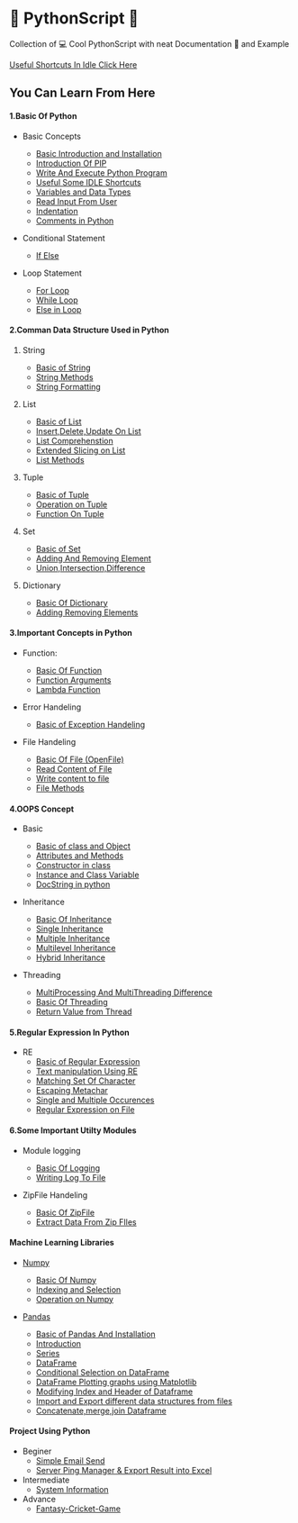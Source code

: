 # :snake: PythonScript :page_with_curl:
Collection of :computer: Cool PythonScript with neat Documentation :page_facing_up: and Example

[Useful Shortcuts In Idle Click Here](https://github.com/chavarera/PythonScript/blob/master/Basic/IdleShortcuts.md)
## You Can Learn From Here
#### 1.Basic Of Python
- Basic Concepts
  - [Basic Introduction and Installation](https://github.com/chavarera/PythonScript/blob/master/Basic/Introduction.md)
  - [Introduction Of PIP](https://github.com/chavarera/PythonScript/blob/master/Basic/PIPIntroduction.md)
  - [Write And Execute Python Program](https://github.com/chavarera/PythonScript/blob/master/Basic/FirstProgram.md)
  - [Useful Some IDLE Shortcuts](https://github.com/chavarera/PythonScript/blob/master/Basic/IdleShortcuts.md)
  - [Variables and Data Types](https://github.com/chavarera/PythonScript/blob/master/Basic/VariableAndDataTypes.md)
  - [Read Input From User](https://github.com/chavarera/PythonScript/blob/master/Basic/UserInput.md)
  - [Indentation](https://github.com/chavarera/PythonScript/blob/master/Basic/indentation.md)
  - [Comments in Python](https://github.com/chavarera/PythonScript/blob/master/Basic/Comments.md)

- Conditional Statement
  - [If Else](https://github.com/chavarera/PythonScript/blob/master/Basic/ConditionalStatementIfelse.md)
- Loop Statement
  - [For Loop](https://github.com/chavarera/PythonScript/blob/master/Basic/ForLoop.md)
  - [While Loop](https://github.com/chavarera/PythonScript/blob/master/Basic/WhileLoop.md)
  - [Else in Loop](https://github.com/chavarera/PythonScript/blob/master/Basic/ElseinLoop.md)

#### 2.Comman Data Structure Used in Python
1. String
    - [Basic of String](https://github.com/chavarera/PythonScript/blob/master/Data_Structure_In_Python/String/BasicOfStrings.md)
    - [String Methods](https://github.com/chavarera/PythonScript/blob/master/Data_Structure_In_Python/String/StringMethods.md)
    - [String Formatting](https://github.com/chavarera/PythonScript/blob/master/Data_Structure_In_Python/String/StringFormatting.md)
 
2. List
    - [Basic of List](https://github.com/chavarera/PythonScript/blob/master/Data_Structure_In_Python/List/BasicOfList.md)
    - [Insert,Delete,Update On List](https://github.com/chavarera/PythonScript/blob/master/Data_Structure_In_Python/List/Insertdeleteupdateonlist.md)
    - [List Comprehenstion](https://github.com/chavarera/PythonScript/blob/master/Data_Structure_In_Python/List/ListComprehension.md)
    - [Extended Slicing on List](https://github.com/chavarera/PythonScript/blob/master/Data_Structure_In_Python/List/ExtendedSlicing.md)
   - [List Methods](https://github.com/chavarera/PythonScript/blob/master/Data_Structure_In_Python/List/ListMethods.md)
 
  
 3. Tuple
    - [Basic of Tuple](https://github.com/chavarera/PythonScript/blob/master/Data_Structure_In_Python/Tuple/BasicOfTuple.md)
    - [Operation on Tuple](https://github.com/chavarera/PythonScript/blob/master/Data_Structure_In_Python/Tuple/OperationOnTuple.md)
    -  [Function On Tuple](https://github.com/chavarera/PythonScript/blob/master/Data_Structure_In_Python/Tuple/FunctionOnTuple.md)

4. Set
    - [Basic of Set](https://github.com/chavarera/PythonScript/blob/master/Data_Structure_In_Python/Set/BasicOfSet.md)
    - [Adding And Removing Element](https://github.com/chavarera/PythonScript/blob/master/Data_Structure_In_Python/Set/InsertRemoveitemfromset.md)
    - [Union,Intersection,Difference](https://github.com/chavarera/PythonScript/blob/master/Data_Structure_In_Python/Set/MathmaticalOperationonset.md)

5. Dictionary
    - [Basic Of Dictionary](https://github.com/chavarera/PythonScript/blob/master/Data_Structure_In_Python/Dictionary/BasicOfDictionary.md)
   - [Adding Removing Elements](https://github.com/chavarera/PythonScript/blob/master/Data_Structure_In_Python/Dictionary/BasicOperation.md)
  
#### 3.Important Concepts in Python
- Function:
  - [Basic Of Function ](https://github.com/chavarera/PythonScript/blob/master/Function/BasicOfFunction.md)
  - [Function Arguments](https://github.com/chavarera/PythonScript/blob/master/Function/FunctionParameter.md)
  - [Lambda Function](https://github.com/chavarera/PythonScript/blob/master/Function/Lambdafunction.md)
  
  
- Error Handeling
  - [Basic of Exception Handeling](https://github.com/chavarera/PythonScript/blob/master/ErrorHandling/BasicOfException.md)

- File Handeling
  - [Basic Of File (OpenFile)](https://github.com/chavarera/PythonScript/blob/master/FileHandeling/BasicOpenFile.md)
  - [Read Content of File](https://github.com/chavarera/PythonScript/blob/master/FileHandeling/ReadContentOfFile.md)
  - [Write content to file](https://github.com/chavarera/PythonScript/blob/master/FileHandeling/WriteContetToFile.md)
  - [File Methods](https://github.com/chavarera/PythonScript/blob/master/FileHandeling/FileMethods.md)
  

#### 4.OOPS Concept
  - Basic
    - [Basic of class and Object](https://github.com/chavarera/PythonScript/blob/master/Class/ClassesandObjects.md)
    - [Attributes and Methods](https://github.com/chavarera/PythonScript/blob/master/Class/AttributesandMethods.md)
    - [Constructor in class](https://github.com/chavarera/PythonScript/blob/master/Class/Constructor%20class.md)
    - [Instance and Class Variable](https://github.com/chavarera/PythonScript/blob/master/Class/InstanceandClassVariables.md)
    - [DocString in python](https://github.com/chavarera/PythonScript/blob/master/Class/DocStrings.md)
    
  - Inheritance 
    - [Basic Of Inheritance](https://github.com/chavarera/PythonScript/blob/master/Class/BasicOfInheritance.md)
    - [Single Inheritance](https://github.com/chavarera/PythonScript/blob/master/Class/SingleInheritance.md)
    - [Multiple Inheritance](https://github.com/chavarera/PythonScript/blob/master/Class/7.Multipleinheritance.py)
    - [Multilevel Inheritance](https://github.com/chavarera/PythonScript/blob/master/Class/MultilevelInheritance.md)
    - [Hybrid Inheritance]()
    
- Threading
  - [MultiProcessing And MultiThreading Difference](https://github.com/chavarera/PythonScript/blob/master/Threading/0.MultiprocessingAndMultithreadingDifference.py)
  - [Basic Of Threading](https://github.com/chavarera/PythonScript/blob/master/Threading/1.BasicOfThreading.py)
  - [Return Value from Thread](https://github.com/chavarera/PythonScript/blob/master/Threading/2.GetReturnValueFromThread.py)


#### 5.Regular Expression In Python
  - RE
    - [Basic of Regular Expression](https://github.com/chavarera/PythonScript/blob/master/Regex/1.BasicOfRegularExpression.py)
    - [Text manipulation Using RE](https://github.com/chavarera/PythonScript/blob/master/Regex/2.SomeTextManipulation.py)
    - [Matching Set Of Character](https://github.com/chavarera/PythonScript/blob/master/Regex/3.MatchingSetOfCharacter.py)
    - [Escaping Metachar](https://github.com/chavarera/PythonScript/blob/master/Regex/4.EscapingMetacharcters.py)
    - [Single and Multiple Occurences](https://github.com/chavarera/PythonScript/blob/master/Regex/5.FindSingleAndMultipleOccurence.py)
    - [Regular Expression on File](https://github.com/chavarera/PythonScript/blob/master/Regex/5.FindSingleAndMultipleOccurence.py)
    
#### 6.Some Important Utilty Modules
  - Module logging
    - [Basic Of Logging](https://github.com/chavarera/PythonScript/blob/master/Logging/1.BasicOfLogging.py)
    - [Writing Log To File](https://github.com/chavarera/PythonScript/blob/master/Logging/2.WriteLogToFile.py)
    
 - ZipFile Handeling
    - [Basic Of ZipFile](https://github.com/chavarera/PythonScript/blob/master/ZipFileHandleing/1.Basicofzipfile.py)
    - [Extract Data From Zip FIles](https://github.com/chavarera/PythonScript/blob/master/ZipFileHandleing/2.ExtractDataFromZipFile.py)



#### Machine Learning Libraries
  - [Numpy](https://github.com/chavarera/PythonScript/tree/master/MachineLearning/Numpy)
    - [Basic Of Numpy](https://github.com/chavarera/PythonScript/blob/master/MachineLearning/Numpy/1.BasicOfNumpy.py)
    - [Indexing and Selection](https://github.com/chavarera/PythonScript/blob/master/MachineLearning/Numpy/2.Indexing_Selection_in_Numpy.py)
    - [Operation on Numpy](https://github.com/chavarera/PythonScript/blob/master/MachineLearning/Numpy/3.Operation_on_numpy_array.py)
    
 - [Pandas](https://github.com/chavarera/PythonScript/tree/master/MachineLearning/Pandas)
   - [Basic of Pandas And Installation](https://github.com/chavarera/PythonScript/blob/master/MachineLearning/Pandas/1.BasicofPandas.py)
   - [Introduction](https://github.com/chavarera/PythonScript/blob/master/MachineLearning/Pandas/1.IntroductionOfPandas.py)
   - [Series](https://github.com/chavarera/PythonScript/blob/master/MachineLearning/Pandas/2.SeriesInPandas.py)
   - [DataFrame](https://github.com/chavarera/PythonScript/blob/master/MachineLearning/Pandas/3.DataFramesInPandas.py)
   - [Conditional Selection on DataFrame](https://github.com/chavarera/PythonScript/blob/master/MachineLearning/Pandas/4.ConditionalSelectionPandas.py)
   - [DataFrame Plotting graphs using Matplotlib](https://github.com/chavarera/PythonScript/blob/master/MachineLearning/Pandas/5.SingleDataFramePlotUSingMatplotlib.py)
   - [Modifying Index and Header of Dataframe](https://github.com/chavarera/PythonScript/blob/master/MachineLearning/Pandas/6.ChangingIndexAndHeaders.py)
   - [Import and Export different data structures from files](https://github.com/chavarera/PythonScript/blob/master/MachineLearning/Pandas/7.ImportAndExportFiles.py)
   - [Concatenate,merge,join Dataframe](https://github.com/chavarera/PythonScript/blob/master/MachineLearning/Pandas/8.Concatenate%2CMerge%2CJoin.py)

#### Project Using Python
  - Beginer
    - [Simple Email Send](https://github.com/chavarera/PythonScript/tree/master/UsefulStuffs/Email)
    - [Server Ping Manager & Export Result into Excel](https://github.com/chavarera/ServerPingManager)
  - Intermediate
    - [System Information](https://github.com/chavarera/PythonScript/tree/master/UsefulStuffs/SystemInformer)
  - Advance
    - [Fantasy-Cricket-Game](https://github.com/chavarera/Fantasy-Cricket-Game)
  
